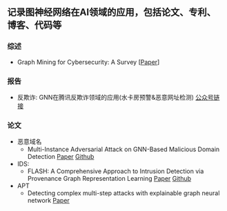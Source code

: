 ## 记录图神经网络在AI领域的应用，包括论文、专利、博客、代码等

### 综述
- Graph Mining for Cybersecurity: A Survey [[Paper](https://arxiv.org/abs/2304.00485)]

### 报告
- 反欺诈: GNN在腾讯反欺诈领域的应用(水卡房预警&恶意网址检测) [公众号链接](https://mp.weixin.qq.com/s/jcsQ82uKdDL4RPk9YxD4_g)

### 论文  
- 恶意域名
    - Multi-Instance Adversarial Attack on GNN-Based Malicious Domain Detection [Paper](https://arxiv.org/pdf/2308.11754.pdf) [Github](https://github.com/mahmoudkanazzal/MintA)
- IDS:
    - FLASH: A Comprehensive Approach to Intrusion Detection via Provenance Graph Representation Learning [Paper](https://www.computer.org/csdl/proceedings-article/sp/2024/313000a139/1Ub23WQw20U) [Github](https://github.com/DART-Laboratory/Flash-IDS)
- APT
    - Detecting complex multi-step attacks with explainable graph neural network [Paper](https://arxiv.org/pdf/2405.11335)
